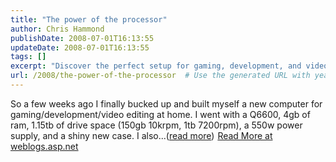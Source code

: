 ```yaml
---
title: "The power of the processor"
author: Chris Hammond
publishDate: 2008-07-01T16:13:55
updateDate: 2008-07-01T16:13:55
tags: []
excerpt: "Discover the perfect setup for gaming, development, and video editing with a Q6600 processor, 4GB RAM, 1.15TB storage, and more. Read on at weblogs.asp.net!"
url: /2008/the-power-of-the-processor  # Use the generated URL with year
---
```

So a few weeks ago I finally bucked up and built myself a new computer for gaming/development/video editing at home. I went with a Q6600, 4gb of ram, 1.15tb of drive space (150gb 10krpm, 1tb 7200rpm), a 550w power supply, and a shiny new case. I also...(<a href="https://weblogs.asp.net/christoc/archive/2008/07/01/the-power-of-the-processor.aspx">read more</a>)<img src="https://weblogs.asp.net/aggbug.aspx?PostID=6346739" width="1" height="1"> <a href="https://weblogs.asp.net/christoc/archive/2008/07/01/the-power-of-the-processor.aspx">Read More at weblogs.asp.net</a>

